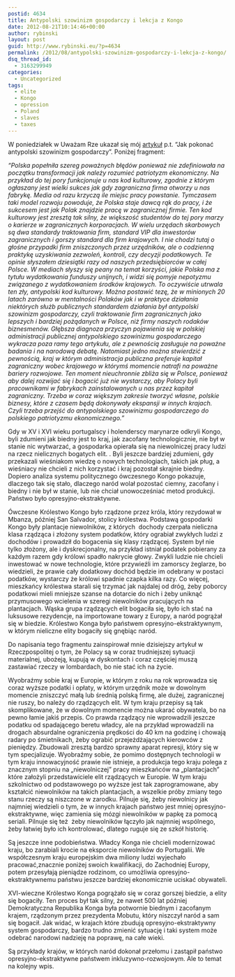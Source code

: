 ```yaml
---
postid: 4634
title: Antypolski szowinizm gospodarczy i lekcja z Kongo
date: 2012-08-21T10:14:46+00:00
author: rybinski
layout: post
guid: http://www.rybinski.eu/?p=4634
permalink: /2012/08/antypolski-szowinizm-gospodarczy-i-lekcja-z-kongo/
dsq_thread_id:
  - 3163299949
categories:
  - Uncategorized
tags:
  - elite
  - Kongo
  - opression
  - Poland
  - slaves
  - taxes
---
```

W poniedziałek w Uważam Rze ukazał się mój [artykuł](http://www.uwazamrze.pl/artykul/723778,925640-Jak-pokonac-antypolski-szowinizm-gospodarczy.html) p.t. “Jak pokonać antypolski szowinizm gospodarczy”. Poniżej fragment:

_“Polska popełniła szereg poważnych błędów ponieważ nie zdefiniowała na początku transformacji jak należy rozumieć patriotyzm ekonomiczny. Na przykład do tej pory funkcjonuje u nas kod kulturowy, zgodnie z którym ogłaszany jest wielki sukces jak gdy zagraniczna firma otworzy u nas fabrykę. Media od razu krzyczą ile miejsc pracy powstanie. Tymczasem taki model rozwoju powoduje, że Polska staje dawcą rąk do pracy, i że sukcesem jest jak Polak znajdzie pracę w zagranicznej firmie. Ten kod kulturowy jest zresztą tak silny, że większość studentów do tej pory marzy o karierze w zagranicznych korporacjach. W wielu urzędach skarbowych są dwa standardy traktowania firm, standard VIP dla inwestorów zagranicznych i gorszy standard dla firm krajowych. I nie chodzi tutaj o głośne przypadki firm zniszczonych przez urzędników, ale o codzienną praktykę uzyskiwania zezwoleń, kontroli, czy decyzji podatkowych. Te opinie słyszałem dziesiątki razy od naszych przedsiębiorców w całej Polsce. W mediach słyszy się peany na temat korzyści, jakie Polska ma z tytułu wydatkowania funduszy unijnych, i widzi się pomyje nepotyzmu związanego z wydatkowaniem środków krajowych. To oczywiście utrwala ten zły, antypolski kod kulturowy. Można postawić tezę, że w minionych 20 latach zarówno w mentalności Polaków jak i w praktyce działania niektórych służb publicznych standardem działania był antypolski szowinizm gospodarczy, czyli traktowanie firm zagranicznych jako lepszych i bardziej pożądanych w Polsce, niż firmy naszych rodaków biznesmenów. Głębsza diagnoza przyczyn pojawienia się w polskiej administracji publicznej antypolskiego szowinizmu gospodarczego wykracza poza ramy tego artykułu, ale z pewnością zasługuje na poważne badania i na narodową debatę. Natomiast jedno można stwierdzić z pewnością, kraj w którym administracja publiczna preferuje kapitał zagraniczny wobec krajowego w którymś momencie natrafi na poważne bariery rozwojowe. Ten moment nieuchronnie zbliża się w Polsce, ponieważ aby dalej rozwijać się i bogacić już nie wystarczy, aby Polacy byli pracownikami w fabrykach zainstalowanych u nas przez kapitał zagraniczny. Trzeba w coraz większym zakresie tworzyć własne, polskie biznesy, które z czasem będą dokonywały ekspansji w innych krajach. Czyli trzeba przejść do antypolskiego szowinizmu gospodarczego do polskiego patriotyzmu ekonomicznego.”_

Gdy w XV i XVI wieku portugalscy i holenderscy marynarze odkryli Kongo, byli zdumieni jak biedny jest to kraj, jak zacofany technologicznie, nie był w stanie nic wytwarzać, a gospodarka opierała się na niewolniczej pracy ludzi na rzecz nielicznych bogatych elit. . Byli jeszcze bardziej zdumieni, gdy przekazali wieśniakom wiedzę o nowych technologiach, takich jak pług, a wieśniacy nie chcieli z nich korzystać i kraj pozostał skrajnie biedny. Dopiero analiza systemu politycznego ówczesnego Kongo pokazuje, dlaczego tak się stało, dlaczego naród wolał pozostać ciemny, zacofany i biedny i nie był w stanie, lub nie chciał unowocześniać metod produkcji. Państwo było opresyjno-ekstraktywne.

<!--more-->

Ówczesne Królestwo Kongo było rządzone przez króla, który rezydował w Mbanza, później San Salvador, stolicy królestwa. Podstawą gospodarki Kongo były plantacje niewolników, z których  dochody czerpała nieliczna klasa rządząca i złożony system podatków, który ograbiał zwykłych ludzi z dochodów i prowadził do bogacenia się klasy rządzącej. System był nie tylko złożony, ale i dyskrecjonalny, na przykład istniał podatek pobierany za każdym razem gdy królowi spadło nakrycie głowy. Zwykli ludzie nie chcieli inwestować w nowe technologie, które przywieźli im zamorscy żeglarze, bo wiedzieli, że prawie cały dodatkowy dochód będzie im odebrany w postaci podatków, wystarczy że królowi spadnie czapka kilka razy. Co więcej, mieszkańcy królestwa starali się trzymać jak najdalej od dróg, żeby poborcy podatkowi mieli mniejsze szanse na dotarcie do nich i żeby uniknąć przymusowego wcielenia w szeregi niewolników pracujących na plantacjach. Wąska grupa rządzących elit bogaciła się, było ich stać na luksusowe rezydencje, na importowane towary z Europy, a naród pogrążał się w biedzie. Królestwo Konga było państwem opresyjno-ekstraktywnym, w którym nieliczne elity bogaciły się gnębiąc naród.

Do napisania tego fragmentu zainspirował mnie dzisiejszy artykuł w Rzeczpospolitej o tym, że Polacy są w coraz trudniejszej sytuacji materialnej, ubożeją, kupują w dyskontach i coraz częściej muszą zastawiać rzeczy w lombardach, bo nie stać ich na życie.

Wyobraźmy sobie kraj w Europie, w którym z roku na rok wprowadza się coraz wyższe podatki i opłaty, w którym urzędnik może w dowolnym momencie zniszczyć małą lub średnią polską firmę, ale dużej, zagranicznej  nie ruszy, bo należy do rządzących elit. W tym kraju przepisy są tak skomplikowane, że w dowolnym momencie można ukarać obywatela, bo na pewno łamie jakiś przepis. Co prawda rządzący nie wprowadzili jeszcze podatku od spadającego beretu władcy, ale na przykład wprowadzili na drogach absurdalne ograniczenia prędkości do 40 km na godzinę i chowają radary po śmietnikach, żeby ograbić przejeżdżających kierowców z pieniędzy. Zbudowali zresztą bardzo sprawny aparat represji, który się w tym specjalizuje. Wyobraźmy sobie, że pomimo dostępnych technologii w tym kraju innowacyjność prawie nie istnieje, a produkcja tego kraju polega z znacznym stopniu na „niewolniczej” pracy mieszkańców na „plantacjach” które założyli przedstawiciele elit rządzących w Europie. W tym kraju szkolnictwo od podstawowego po wyższe jest tak zaprogramowane, aby kształcić niewolników na takich plantacjach, a wszelkie próby zmiany tego stanu rzeczy są niszczone w zarodku. Pilnuje się, żeby niewolnicy jak najmniej wiedzieli o tym, że w innych krajach państwo jest mniej opresyjno- ekstraktywne, więc zamienia się mózgi niewolników w papkę za pomocą seriali. Pilnuje się też  żeby niewolników łączyło jak najmniej wspólnego, żeby łatwiej było ich kontrolować, dlatego ruguje się ze szkół historię.

Są jeszcze inne podobieństwa. Władcy Konga nie chcieli modernizować kraju, bo zarabiali krocie na eksporcie niewolników do Portugalii. We współczesnym kraju europejskim dwa miliony ludzi wyjechało pracować,znacznie poniżej swoich kwalifikacji, do Zachodniej Europy, potem przesyłają pieniądze rodzinom, co umożliwia opresyjno-ekstraktywnemu państwu jeszcze bardziej ekonomicznie uciskać obywateli.

XVI-wieczne Królestwo Konga pogrążało się w coraz gorszej biedzie, a elity się bogaciły. Ten proces był tak silny, że nawet 500 lat później Demokratyczna Republika Konga była potwornie biednym i zacofanym krajem, rządzonym przez prezydenta Mobutu, który niszczył naród a sam się bogacił. Jak widać, w krajach które zbudują opresyjno-ekstraktywny system gospodarczy, bardzo trudno zmienić sytuację i taki system może odebrać narodowi nadzieję na poprawę, na całe wieki.

Są przykłady krajów, w których naród dokonał przełomu i zastąpił państwo opresyjno-ekstraktywne państwem inkluzywno-rozwojowym. Ale to temat na kolejny wpis.

 
